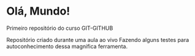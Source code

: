 # Olá, Mundo!
 Primeiro repositório do curso GIT-GITHUB

 Repositório criado durante uma aula ao vivo
Fazendo alguns testes para autoconhecimento dessa magnifica ferramenta.
